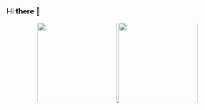 ### Hi there 👋
<div align="center">
  <a href="https://github.com/lucasrussi">
  <img height="180em" src="https://github-readme-stats.vercel.app/api?username=lucasrussi&show_icons=true&theme=dracula&include_all_commits=true&count_private=true"/>
  <img height="180em" src="https://github-readme-stats.vercel.app/api/top-langs/?username=lucasrussi&layout=compact&langs_count=7&theme=dracula"/>
</div>
  
  
  
  
  
<!--
**lucasrussi/lucasrussi** is a ✨ _special_ ✨ repository because its `README.md` (this file) appears on your GitHub profile.

Here are some ideas to get you started:

- 🔭 I’m currently working on ...
- 🌱 I’m currently learning ...
- 👯 I’m looking to collaborate on ...
- 🤔 I’m looking for help with ...
- 💬 Ask me about ...
- 📫 How to reach me: ...
- 😄 Pronouns: ...
- ⚡ Fun fact: ...
-->
